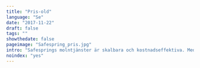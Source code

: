 ```yaml
---
title: "Pris-old"
language: "Se"
date: "2017-11-22"
draft: false
tags: ""
showthedate: false
pageimage: "Safespring_pris.jpg"
intro: "Safesprings molntjänster är skalbara och kostnadseffektiva. Med lokalt producerade molntjänster i samma land som kunden - lämnar er data aldrig landet."
noindex: "yes"
---
```


